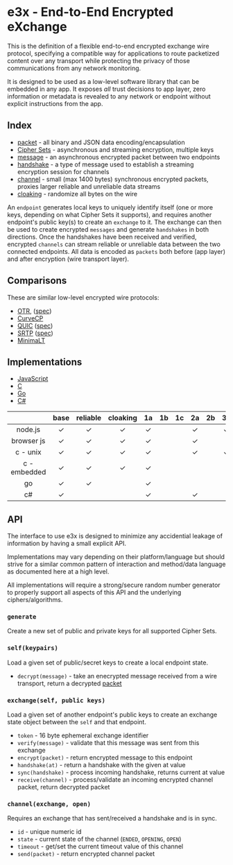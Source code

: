 e3x - End-to-End Encrypted eXchange
===================================

This is the definition of a flexible end-to-end encrypted exchange wire protocol, specifying a compatible way for applications to route packetized content over any transport while protecting the privacy of those communications from any network monitoring.

It is designed to be used as a low-level software library that can be embedded in any app.  It exposes *all* trust decisions to app layer, zero information or metadata is revealed to any network or endpoint without explicit instructions from the app.

## Index

* [packet](../lob.md) - all binary and JSON data encoding/encapsulation
* [Cipher Sets](cs/) - asynchronous and streaming encryption, multiple keys
* [message](messages.md) - an asynchronous encrypted packet between two endpoints
* [handshake](handshake.md) - a type of message used to establish a streaming encryption session for channels
* [channel](channels.md) - small (max 1400 bytes) synchronous encrypted packets, proxies larger reliable and unreliable data streams
* [cloaking](cloaking.md) - randomize all bytes on the wire

An `endpoint` generates local keys to uniquely identify itself (one or more keys, depending on what Cipher Sets it supports), and requires another endpoint's public key(s) to create an `exchange` to it. The exchange can then be used to create encrypted `messages` and generate `handshakes` in both directions.  Once the handshakes have been received and verified, encrypted `channels` can stream reliable or unreliable data between the two connected endpoints.  All data is encoded as `packets` both before (app layer) and after encryption (wire transport layer).

## Comparisons

These are similar low-level encrypted wire protocols:

* [OTR](http://en.wikipedia.org/wiki/Off-the-Record_Messaging), ([spec](https://otr.cypherpunks.ca/Protocol-v3-4.0.0.html))
* [CurveCP](http://curvecp.org)
* [QUIC](http://en.wikipedia.org/wiki/QUIC) ([spec](https://docs.google.com/document/d/1g5nIXAIkN_Y-7XJW5K45IblHd_L2f5LTaDUDwvZ5L6g/edit))
* [SRTP](http://en.wikipedia.org/wiki/Secure_Real-time_Transport_Protocol) ([spec](http://tools.ietf.org/html/rfc3711))
* [MinimaLT](https://www.ethos-os.org/~solworth/minimalt-20131031.pdf)

## Implementations

* [JavaScript](https://github.com/telehash/e3x-js)
* [C](https://github.com/telehash/telehash-c/blob/master/src/e3x.h)
* [Go](https://github.com/telehash/gogotelehash/tree/master/e3x)
* [C#](https://github.com/telehash/telehash.net/tree/master/Telehash.Net/E3X)


|              | base | reliable | cloaking | 1a | 1b | 1c | 2a | 2b | 3a |
|:------------:|:----:|:--------:|:--------:|:--:|:--:|:--:|:--:|:--:|:--:|
|    node.js   |   ✓  |     ✓    |     ✓    |  ✓ |    |    | ✓ |    | ✓ |
| browser js   |   ✓  |     ✓    |     ✓    |  ✓ |    |    | ✓ |    |   |
|   c - unix   |   ✓  |    ✓    |     ✓    |  ✓ |    |    | ✓ |    | ✓ |
| c - embedded |   ✓  |    ✓    |     ✓    |  ✓ |    |    |    |    |    |
|      go      |   ✓  |     ✓    |          |  ✓ |    |    |    |    |    |
|      c#      |   ✓  |         |          |  ✓ |    |    | ✓ |    |    |

## API 

The interface to use e3x is designed to minimize any accidential leakage of information by having a small explicit API.

Implementations may vary depending on their platform/language but should strive for a similar common pattern of interaction and method/data language as documented here at a high level.

All implementations will require a strong/secure random number generator to properly support all aspects of this API and the underlying ciphers/algorithms.

### `generate`

Create a new set of public and private keys for all supported Cipher Sets.

### `self(keypairs)`

Load a given set of public/secret keys to create a local endpoint state.

* `decrypt(message)` - take an enecrypted message received from a wire transport, return a decrypted [packet](../lob.md)

### `exchange(self, public keys)`

Load a given set of another endpoint's public keys to create an exchange state object between the `self` and that endpoint.

* `token` - 16 byte ephemeral exchange identifier
* `verify(message)` - validate that this message was sent from this exchange
* `encrypt(packet)` - return encrypted message to this endpoint
* `handshake(at)` - return a handshake with the given at value
* `sync(handshake)` - process incoming handshake, returns current at value
* `receive(channel)` - process/validate an incoming encrypted channel packet, return decrypted packet

### `channel(exchange, open)`

Requires an exchange that has sent/received a handshake and is in sync.

* `id` - unique numeric id
* `state` - current state of the channel (`ENDED`, `OPENING`, `OPEN`)
* `timeout` - get/set the current timeout value of this channel
* `send(packet)` - return encrypted channel packet
